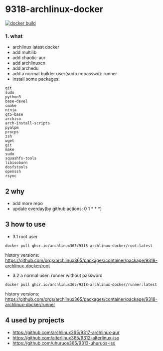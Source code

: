 # 9318-archlinux-docker

[![docker build](https://github.com/archlinux365/9318-archlinux-docker/actions/workflows/docker_build.yml/badge.svg)](https://github.com/archlinux365/9318-archlinux-docker/actions/workflows/docker_build.yml)

### 1. what

* archlinux latest docker 
* add multilib
* add chaotic-aur
* add archlinuxcn
* add archedu
* add a normal builder user(sudo nopasswd): runner
* install some packages:

```
git 
sudo 
python3 
base-devel 
cmake 
ninja 
qt5-base 
archiso 
arch-install-scripts 
pyalpm 
procps 
zsh 
wget 
git 
make 
sudo    
squashfs-tools 
libisoburn 
dosfstools 
openssh 
rsync
```

## 2 why

* add more repo
* update everday(by github actions: 0 1 * * *)

## 3 how to use

* 3.1 root user
```
docker pull ghcr.io/archlinux365/9318-archlinux-docker/root:latest

```
history versions: https://github.com/orgs/archlinux365/packages/container/package/9318-archlinux-docker/root

* 3.2 a normal user: runner without password

```
docker pull ghcr.io/archlinux365/9318-archlinux-docker/runner:latest
```
history versions: https://github.com/orgs/archlinux365/packages/container/package/9318-archlinux-docker/runner

## 4 used by projects

* https://github.com/archlinux365/9317-archlinux-aur
* https://github.com/alterlinux365/9312-alterlinux-iso
* https://github.com/uhuruos365/9313-uhuruos-iso

